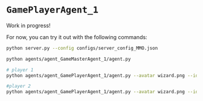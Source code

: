 # `GamePlayerAgent_1`

Work in progress! 

For now, you can try it out with the following commands:

```sh
python server.py --config configs/server_config_MMO.json

python agents/agent_GameMasterAgent_1/agent.py

# player 1
python agents/agent_GamePlayerAgent_1/agent.py --avatar wizard.png --id alice

#player 2
python agents/agent_GamePlayerAgent_1/agent.py --avatar wizard.png --id bob
```